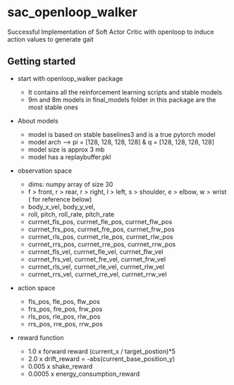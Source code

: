 # sac_openloop_walker
Successful Implementation of Soft Actor Critic with openloop to induce action values to generate gait

## Getting started
 - start with openloop_walker package
    - It contains all the reinforcement learning scripts and stable models
    - 9m and 8m models in final_models folder in this package are the most stable ones

 - About models
    - model is based on stable baselines3 and is a true pytorch model
    - model arch --> pi = [128, 128, 128, 128] & q = [128, 128, 128, 128]
    - model size is approx 3 mb
    - model has a replaybuffer.pkl

 - observation space
     - dims: numpy array of size 30
     - f > front, r > rear, r > right, l > left, s > shoulder, e > elbow, w > wrist ( for reference below)
     - body_x_vel, body_y_vel, 
     - roll, pitch, roll_rate, pitch_rate
     - currnet_fls_pos, currnet_fle_pos, currnet_flw_pos 
     - currnet_frs_pos, currnet_fre_pos, currnet_frw_pos 
     - currnet_rls_pos, currnet_rle_pos, currnet_rlw_pos 
     - currnet_rrs_pos, currnet_rre_pos, currnet_rrw_pos
     - currnet_fls_vel, currnet_fle_vel, currnet_flw_vel 
     - currnet_frs_vel, currnet_fre_vel, currnet_frw_vel 
     - currnet_rls_vel, currnet_rle_vel, currnet_rlw_vel 
     - currnet_rrs_vel, currnet_rre_vel, currnet_rrw_vel
 - action space
     - fls_pos, fle_pos, flw_pos
     - frs_pos, fre_pos, frw_pos
     - rls_pos, rle_pos, rlw_pos
     - rrs_pos, rre_pos, rrw_pos
 - reward function
    - 1.0 x forward reward (current_x / target_postion)*5
    - 2.0 x drift_reward = -abs(current_base_position_y)
    - 0.005 x shake_reward
    - 0.0005 x energy_consumption_reward

 

